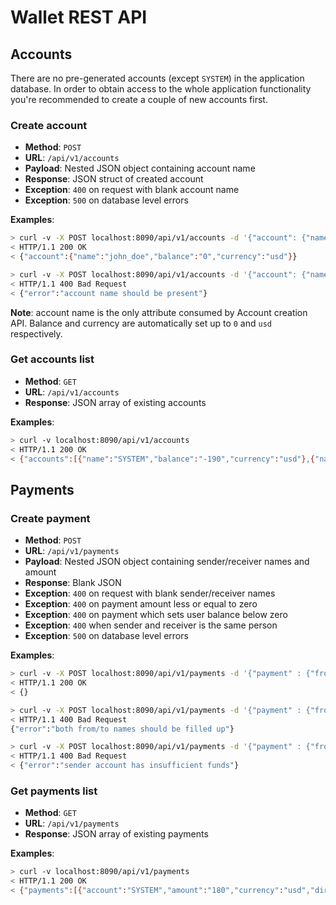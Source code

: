 # Wallet REST API

## Accounts

There are no pre-generated accounts (except `SYSTEM`) in the application database.
In order to obtain access to the whole application functionality you're recommended to create a couple of new accounts first.

### Create account

- __Method__: `POST`
- __URL__: `/api/v1/accounts`
- __Payload__: Nested JSON object containing account name
- __Response__: JSON struct of created account
- __Exception__: `400` on request with blank account name
- __Exception__: `500` on database level errors

__Examples__:
```bash
> curl -v -X POST localhost:8090/api/v1/accounts -d '{"account": {"name": "john_doe"}}'
< HTTP/1.1 200 OK
< {"account":{"name":"john_doe","balance":"0","currency":"usd"}}
```

```bash
> curl -v -X POST localhost:8090/api/v1/accounts -d '{"account": {"name": ""}}'
< HTTP/1.1 400 Bad Request
< {"error":"account name should be present"}
```

__Note__: account name is the only attribute consumed by Account creation API. Balance and currency are automatically set up to `0` and `usd` respectively.

### Get accounts list

- __Method__: `GET`
- __URL__: `/api/v1/accounts`
- __Response__: JSON array of existing accounts

__Examples__:
```bash
> curl -v localhost:8090/api/v1/accounts
< HTTP/1.1 200 OK
< {"accounts":[{"name":"SYSTEM","balance":"-190","currency":"usd"},{"name":"john_doe","balance":"190","currency":"usd"}]}
```

## Payments

### Create payment

- __Method__: `POST`
- __URL__: `/api/v1/payments`
- __Payload__: Nested JSON object containing sender/receiver names and amount
- __Response__: Blank JSON
- __Exception__: `400` on request with blank sender/receiver names
- __Exception__: `400` on payment amount less or equal to zero
- __Exception__: `400` on payment which sets user balance below zero
- __Exception__: `400` when sender and receiver is the same person
- __Exception__: `500` on database level errors

__Examples__:
```bash
> curl -v -X POST localhost:8090/api/v1/payments -d '{"payment" : {"from": "SYSTEM", "to": "john_doe", "amount": 10.12}}'
< HTTP/1.1 200 OK
< {}
```

```bash
> curl -v -X POST localhost:8090/api/v1/payments -d '{"payment" : {"from": "", "to": "SYSTEM", "amount": 15.94}}'
< HTTP/1.1 400 Bad Request
{"error":"both from/to names should be filled up"}
```

```bash
> curl -v -X POST localhost:8090/api/v1/payments -d '{"payment" : {"from": "bob123", "to": "SYSTEM", "amount": 9999}}'
< HTTP/1.1 400 Bad Request
< {"error":"sender account has insufficient funds"}
```

### Get payments list

- __Method__: `GET`
- __URL__: `/api/v1/payments`
- __Response__: JSON array of existing payments

__Examples__:
```bash
> curl -v localhost:8090/api/v1/payments
< HTTP/1.1 200 OK
< {"payments":[{"account":"SYSTEM","amount":"180","currency":"usd","direction":"outgoing","to_account":"john_doe"},{"account":"john_doe","amount":"180","currency":"usd","direction":"incoming","from_account":"SYSTEM"}]}
```
